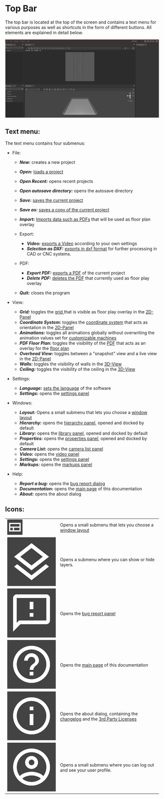 # Top Bar

The top bar is located at the top of the screen and contains a text menu for various purposes as well as shortcuts in the form of different buttons. All elements are explained in detail below.

![](../../../.gitbook/assets/X_iVP_Planning_TopBar.jpg)

## Text menu:

The text menu contains four submenus:

* File:
  * _**New:**_ creates a new project
  * _**Open:**_ [loads a project](../getting-started/loading-projects.md)
  * _**Open Recent:**_ opens recent projects
  * _**Open autosave directory:**_ opens the autosave directory  
  * _**Save:**_ [saves the current project](../getting-started/saving-projects.md)
  * _**Save as:**_ [saves a copy of the current project](../getting-started/saving-projects.md)
  * _**Import:**_ [Imports data such as PDFs](../getting-started/importing-pdfs.md) that will be used as floor plan overlay
  *   Export:

      * _**Video:**_ [exports a Video](../getting-started/exporting-videos.md) according to your own settings
      * _**Selection as DXF:**_ [exports in dxf format](../getting-started/exporting-dxf.md) for further processing in CAD or CNC systems.
  *   PDF:

      * _**Export PDF:**_ [exports a PDF](../getting-started/exporting-pdfs.md) of the current project
      * _**Delete PDF:**_ [deletes the PDF](../getting-started/delete-pdfs.md) that currently used as floor play overlay
      
  * _**Quit:**_ closes the program

*   View:

    * _**Grid:**_ toggles the [grid ](the-grid.md)that is visible as floor play overlay in the [2D-Panel](the-2d-panel.md)
    * _**Coordinate System:**_ toggles the [coordinate system](the-grid.md) that acts as orientation in the [2D-Panel](the-2d-panel.md)
    * _**Animations:**_ toggles all animations globally without overwriting the animation values set for [customizable machines](../machines/customizable-machines.md)
    * _**PDF Floor Plan:**_ toggles the visibility of the [PDF](../getting-started/importing-pdfs.md) that acts as an overlay for the [floor plan](the-floor-plan.md)
    * _**Overhead View:**_ toggles between a "snapshot" view and a live view in the [2D-Panel](the-2d-panel.md)
    * _**Walls:**_ toggles the visibility of walls in the [3D-View](the-3d-panel.md)
    * _**Ceiling:**_ toggles the visibility of the ceiling in the [3D-View](the-3d-panel.md)

* Settings:
  * _**Language:**_ [sets the language](../getting-started/language-options.md) of the software
  * _**Settings:**_ opens the [settings panel](settings-panel.md)

* Windows:
  * _**Layout:**_ Opens a small submenu that lets you choose a [window layout](layouts.md)
  * _**Hierarchy:**_ opens the [hierarchy panel](the-machine-list.md), opened and docked by default
  * _**Library:**_ opens the [library panel](library-panel.md), opened and docked by default
  * _**Properties:**_ opens the [properties panel](the-info-panel.md), opened and docked by default
  * _**Camera List:**_ opens the [camera list panel](camera-list-panel.md)
  * _**Video:**_ opens the [video panel](virtual-camera-panel.md)
  * _**Settings:**_ opens the [settings panel](settings-panel.md)
  * _**Markups:**_ opens the [markups panel](markups-panel.md)

* Help:
  * _**Report a bug:**_ opens the [bug report dialog](../bug-reporting.md)
  * _**Documentation:**_ opens the [main page](../../) of this documentation
  * _**About:**_ opens the about dialog

## Icons:

|      |     |
| ---- | --- |
| <img src="../../../.gitbook/assets/planning_top_bar_layout_presets.png" alt="Layout Presets" style="max-width: 50px;" /> | Opens a small submenu that lets you choose a [window layout](layouts.md) |
| ![Layers](../../../.gitbook/assets/planning_top_bar_layers.png) | Opens a submenu where you can show or hide layers. |
| ![Report an Error](../../../.gitbook/assets/planning_top_bar_report_an_error.png) | Opens the [bug report panel](../bug-reporting.md) |
| ![Help, FAQ and Documentation](../../../.gitbook/assets/planning_top_bar_help_faq_documentation.png) | Opens the [main page](../../) of this documentation |
| ![About iVP](../../../.gitbook/assets/planning_top_bar_about_ivp.png) | Opens the about dialog, containing the [changelog](/changelog-panel.md) and the [3rd Party Licenses](../open-source-licensing.md) |
| ![User Account](../../../.gitbook/assets/planning_top_bar_user_account.png) | Opens a small submenu where you can log out and see your user profile. |